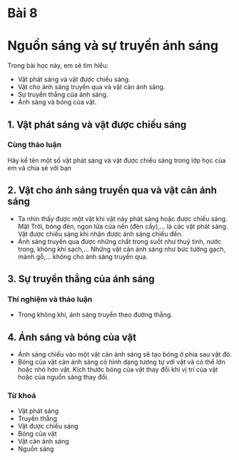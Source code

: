 # Bài 8
# Nguồn sáng và sự truyền ánh sáng

Trong bài học này, em sẽ tìm hiểu:
- Vật phát sáng và vật được chiếu sáng.
- Vật cho ánh sáng truyền qua và vật cản ánh sáng.
- Sự truyền thẳng của ánh sáng.
- Ánh sáng và bóng của vật.

## 1. Vật phát sáng và vật được chiếu sáng
### Cùng thảo luận
Hãy kể tên một số vật phát sáng và vật được chiếu sáng trong lớp học của em và chia sẻ với bạn

## 2. Vật cho ánh sáng truyền qua và vật cản ánh sáng
- Ta nhìn thấy được một vật khi vật này phát sáng hoặc được chiếu sáng. Mặt Trời, bóng đèn, ngọn lửa của nến (đèn cầy),... là các vật phát sáng. Vật được chiếu sáng khi nhận được ánh sáng chiếu đến.
- Ánh sáng truyền qua được những chất trong suốt như thuỷ tinh, nước trong, không khí sạch,... Những vật cản ánh sáng như bức tường gạch, mảnh gỗ,... không cho ánh sáng truyền qua.

## 3. Sự truyền thẳng của ánh sáng
### Thí nghiệm và thảo luận
- Trong không khí, ánh sáng truyền theo đường thẳng.

## 4. Ánh sáng và bóng của vật
- Ánh sáng chiếu vào một vật cản ánh sáng sẽ tạo bóng ở phía sau vật đó.
- Bóng của vật cản ánh sáng có hình dạng tương tự với vật và có thể lớn hoặc nhỏ hơn vật. Kích thước bóng của vật thay đổi khi vị trí của vật hoặc của nguồn sáng thay đổi.

### Từ khoá
- Vật phát sáng
- Truyền thẳng
- Vật được chiếu sáng
- Bóng của vật
- Vật cản ánh sáng
- Nguồn sáng
